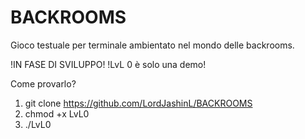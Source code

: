 # BACKROOMS
Gioco testuale per terminale ambientato nel mondo delle backrooms.

!IN FASE DI SVILUPPO!
!LvL 0 è solo una demo!

Come provarlo?

1) git clone https://github.com/LordJashinL/BACKROOMS
2) chmod +x LvL0
3) ./LvL0
